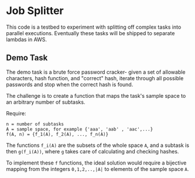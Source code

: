 # Job Splitter

This code is a testbed to experiment with splitting off complex tasks into parallel executions. Eventually these tasks will be shipped to separate lambdas in AWS.

## Demo Task

The demo task is a brute force password cracker- given a set of allowable characters, hash function, and "correct" hash, iterate through all possible passwords and stop when the correct hash is found. 

The challenge is to create a function that maps the task's sample space to an arbitrary number of subtasks.

Require: 

```
n = number of subtasks
A = sample space, for example {'aaa', 'aab' , 'aac',...}
f(A, n) = {f_1(A), f_2(A), ..., f_n(A)}
```

The functions `f_i(A)` are the subsets of the whole space `A`, and a subtask is then `g(f_i(A))`, where `g` takes care of calculating and checking hashes. 

To implement these `f` functions, the ideal solution would require a bijective mapping from the integers `0,1,2,..,|A|` to elements of the sample space `A`.